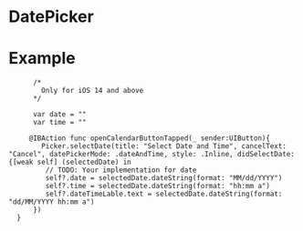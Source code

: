 # DatePicker

# Example
          /*
            Only for iOS 14 and above
          */
          
          var date = ""
          var time = ""
         
         @IBAction func openCalendarButtonTapped(_ sender:UIButton){
            Picker.selectDate(title: "Select Date and Time", cancelText: "Cancel", datePickerMode: .dateAndTime, style: .Inline, didSelectDate: {[weak self] (selectedDate) in
             // TODO: Your implementation for date
             self?.date = selectedDate.dateString(format: "MM/dd/YYYY")
             self?.time = selectedDate.dateString(format: "hh:mm a")
             self?.dateTimeLable.text = selectedDate.dateString(format: "dd/MM/YYYY hh:mm a")
          })
      }

